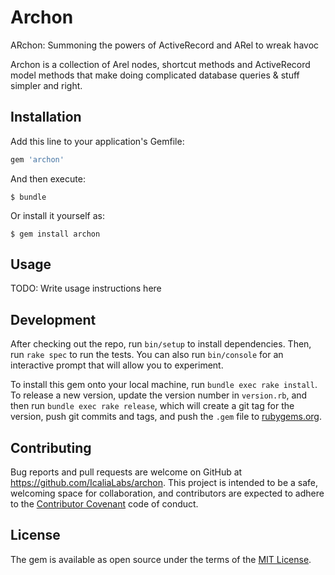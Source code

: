# Archon

ARchon: Summoning the powers of ActiveRecord and ARel to wreak havoc

Archon is a collection of Arel nodes, shortcut methods and ActiveRecord model methods that make
doing complicated database queries & stuff simpler and right.

## Installation

Add this line to your application's Gemfile:

```ruby
gem 'archon'
```

And then execute:

    $ bundle

Or install it yourself as:

    $ gem install archon

## Usage

TODO: Write usage instructions here

## Development

After checking out the repo, run `bin/setup` to install dependencies. Then, run `rake spec` to run the tests. You can also run `bin/console` for an interactive prompt that will allow you to experiment.

To install this gem onto your local machine, run `bundle exec rake install`. To release a new version, update the version number in `version.rb`, and then run `bundle exec rake release`, which will create a git tag for the version, push git commits and tags, and push the `.gem` file to [rubygems.org](https://rubygems.org).

## Contributing

Bug reports and pull requests are welcome on GitHub at https://github.com/IcaliaLabs/archon. This project is intended to be a safe, welcoming space for collaboration, and contributors are expected to adhere to the [Contributor Covenant](http://contributor-covenant.org) code of conduct.


## License

The gem is available as open source under the terms of the [MIT License](http://opensource.org/licenses/MIT).
